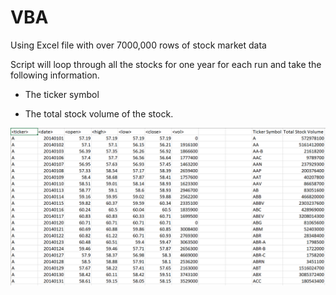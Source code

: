 # VBA

Using Excel file with over 7000,000 rows of stock market data

Script will loop through all the stocks for one year for each run and take the following information.

* The ticker symbol

* The total stock volume of the stock.

![excel screenshot](Excel.PNG)
